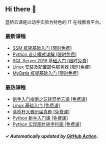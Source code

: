 ## Hi there 👋

蓝桥云课是以动手实验为特色的 IT 在线教育平台。

### 最新课程

<!-- LATEST:START -->
- [SSM 框架基础入门 [限时免费]](https://www.lanqiao.cn/courses/817/)
- [Python 设计模式详解 [限时免费]](https://www.lanqiao.cn/courses/356/)
- [SQL Server 2019 基础入门 [限时免费]](https://www.lanqiao.cn/courses/2703/)
- [Linux 安装及配置邮件服务器 [限时免费]](https://www.lanqiao.cn/courses/612/)
- [MyBatis 框架基础入门 [限时免费]](https://www.lanqiao.cn/courses/802/)
<!-- LATEST:END -->

### 最热课程

<!-- HOTEST:START -->
- [新手入门指南之玩转蓝桥云课 [免费课]](https://www.lanqiao.cn/courses/63/)
- [Linux 基础入门 [免费课]](https://www.lanqiao.cn/courses/1/)
- [蓝桥杯大赛历届真题 [免费课]](https://www.lanqiao.cn/courses/2786/)
- [Python 新手入门课 [免费课]](https://www.lanqiao.cn/courses/1330/)
- [Python 实现图片转字符画 [免费课]](https://www.lanqiao.cn/courses/370/)
<!-- HOTEST:END -->

##### ✓ Automatically updated by [GitHub Action](https://github.com/lanqiao-courses/.github/actions/workflows/update.yml).
